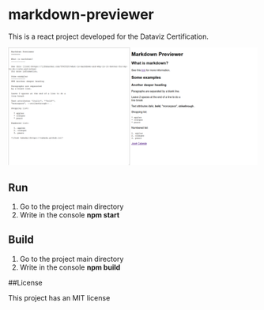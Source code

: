 # markdown-previewer

This is a react project developed for the Dataviz Certification.

![screenshot](screenshot.png "Application screenshot")

## Run

1. Go to the project main directory
2. Write in the console  **npm start**

## Build

1. Go to the project main directory
2. Write in the console  **npm build**

##License

This project has an MIT license